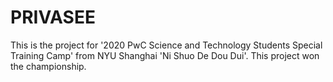 # PRIVASEE
 This is the project for '2020 PwC Science and Technology Students Special Training Camp' from NYU Shanghai 'Ni Shuo De Dou Dui'.
 This project won the championship.

